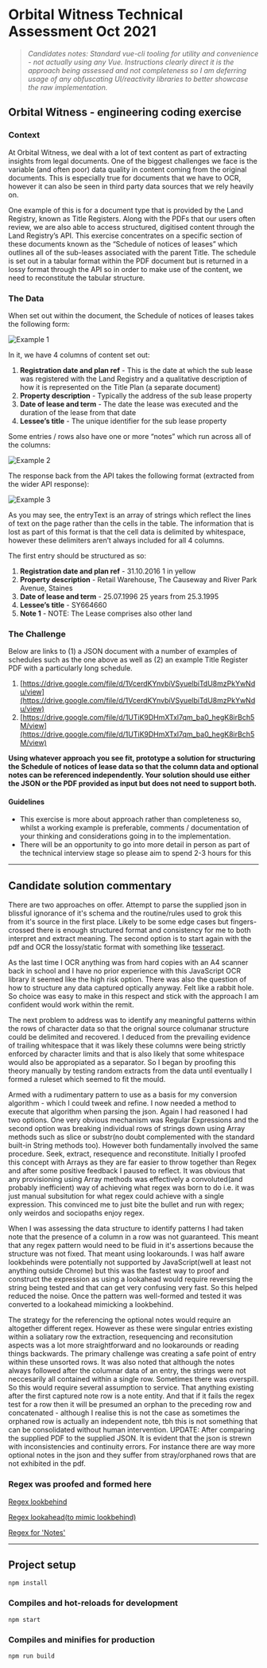 # Orbital Witness Technical Assessment Oct 2021

> *Candidates notes: Standard vue-cli tooling for utility and convenience - not actually using any Vue. Instructions clearly direct it is the approach being assessed and not completeness so I am deferring usage of any obfuscating UI/reactivity libraries to better showcase the raw implementation.*

## Orbital Witness - engineering coding exercise

### Context

At Orbital Witness, we deal with a lot of text content as part of extracting insights from legal documents. One of the biggest challenges we face is the variable (and often poor) data quality in content coming from the original documents. This is especially true for documents that we have to OCR, however it can also be seen in third party data sources that we rely heavily on.

One example of this is for a document type that is provided by the Land Registry, known as Title Registers. Along with the PDFs that our users often review, we are also able to access structured, digitised content through the Land Registry’s API. This exercise concentrates on a specific section of these documents known as the “Schedule of notices of leases” which outlines all of the sub-leases associated with the parent Title. The schedule is set out in a tabular format within the PDF document but is returned in a lossy format through the API so in order to make use of the content, we need to reconstitute the tabular structure.

### The Data

When set out within the document, the Schedule of notices of leases takes the following form:

![Example 1](https://orbitalwitness.pix8.co.uk/ref/example-1.png)

In it, we have 4 columns of content set out:
1. **Registration date and plan ref**​ - This is the date at which the sub lease was
registered with the Land Registry and a qualitative description of how it is
represented on the Title Plan (a separate document)
2. **Property description**​ - Typically the address of the sub lease property
3. **Date of lease and term**​ - The date the lease was executed and the duration of the
lease from that date
4. **Lessee’s title​** - The unique identifier for the sub lease property

Some entries / rows also have one or more “notes” which run across all of the columns:

![Example 2](https://orbitalwitness.pix8.co.uk/ref/example-2.png)

The response back from the API takes the following format (extracted from the wider API response):

![Example 3](https://orbitalwitness.pix8.co.uk/ref/example-3.png)

As you may see, the entryText is an array of strings which reflect the lines of text on the page rather than the cells in the table. The information that is lost as part of this format is that the cell data is delimited by whitespace, however these delimiters aren’t always included for all 4 columns.

The first entry should be structured as so:
1. **Registration date and plan ref**​ - 31.10.2016 1 in yellow
2. **Property description**​ - Retail Warehouse, The Causeway and River Park Avenue,
Staines
3. **Date of lease and term**​ - 25.07.1996 25 years from 25.3.1995
4. **Lessee’s title**​ - SY664660
5. **Note 1**​ - NOTE: The Lease comprises also other land

### The Challenge

Below are links to (1) a JSON document with a number of examples of schedules such as the one above as well as (2) an example Title Register PDF with a particularly long schedule.

1. [https://drive.google.com/file/d/1VcerdKYnvbiVSyuelbiTdU8mzPkYwNdu/view](https://drive.google.com/file/d/1VcerdKYnvbiVSyuelbiTdU8mzPkYwNdu/view)
2. [https://drive.google.com/file/d/1UTiK9DHmXTxl7qm_ba0_hegK8irBch5M/view](https://drive.google.com/file/d/1UTiK9DHmXTxl7qm_ba0_hegK8irBch5M/view)

**Using whatever approach you see fit, prototype a solution for structuring the Schedule of notices of lease data so that the column data and optional notes can be referenced independently. Your solution should use either the JSON or the PDF provided as input but does not need to support both.**

#### Guidelines

+ This exercise is more about approach rather than completeness so, whilst a working example is preferable, comments / documentation of your thinking and considerations going in to the implementation.
+ There will be an opportunity to go into more detail in person as part of the technical interview stage so please aim to spend 2-3 hours for this

---

## Candidate solution commentary

There are two approaches on offer. Attempt to parse the supplied json in blissful ignorance of it's schema and the routine/rules used to grok this from it's source in the first place. Likely to be some edge cases but fingers-crossed there is enough structured format and consistency for me to both interpret and extract meaning. The second option is to start again with the pdf and OCR the lossy/static format with something like [tesseract](https://tesseract.projectnaptha.com/).

As the last time I OCR anything was from hard copies with an A4 scanner back in school and I have no prior experience with this JavaScript OCR library it seemed like the high risk option. There was also the question of how to structure any data captured optically anyway. Felt like a rabbit hole. So choice was easy to make in this respect and stick with the approach I am confident would work within the remit.

The next problem to address was to identify any meaningful patterns within the rows of character data so that the orignal source columanar structure could be delimited and recovered. I deduced from the prevailing evidence of trailing whitespace that it was likely these columns were being strictly enforced by character limits and that is also likely that some whitespace would also be appropiated as a separator. So I began by proofing this theory manually by testing random extracts from the data until eventually I formed a ruleset which seemed to fit the mould.

Armed with a rudimentary pattern to use as a basis for my conversion algorithm - which I could tweek and refine. I now needed a method to execute that algorithm when parsing the json. Again I had reasoned I had two options. One very obvious mechanism was Regular Expressions and the second option was breaking individual rows of strings down using Array methods such as slice or substr(no doubt complemented with the standard built-in String methods too). However both fundamentally involved the same procedure. Seek, extract, resequence and reconstitute. Initially I proofed this concept with Arrays as they are far easier to throw together than Regex and after some positive feedback I paused to reflect. It was obvious that any provisioning using Array methods was effectively a convoluted(and probably inefficient) way of achieving what regex was born to do i.e. it was just manual subsitution for what regex could achieve with a single expression. This convinced me to just bite the bullet and run with regex; only weirdos and sociopaths enjoy regex. 

When I was assessing the data structure to identify patterns I had taken note that the presence of a column in a row was not guaranteed. This meant that any regex pattern would need to be fluid in it's assertions because the structure was not fixed. That meant using lookarounds. I was half aware lookbehinds were potentially not supported by JavaScript(well at least not anything outside Chrome) but this was the fastest way to proof and construct the expression as using a lookahead would require reversing the string being tested and that can get very confusing very fast. So this helped reduced the noise. Once the pattern was well-formed and tested it was converted to a lookahead mimicking a lookbehind.

The strategy for the referencing the optional notes would require an altogether different regex. However as these were singular entries existing within a soliatary row the extraction, resequencing and reconsitution aspects was a lot more straightforward and no lookarounds or reading things backwards. The primary challenge was creating a safe point of entry within these unsorted rows. It was also noted that although the notes always followed after the columnar data of an entry, the strings were not neccesarily all contained within a single row. Sometimes there was overspill. So this would require several assumption to service. That anything existing after the first captured note row is a note entity. And that if it fails the regex test for a row then it will be presumed an orphan to the preceding row and concatenated - although I realise this is not the case as sometimes the orphaned row is actually an independent note, tbh this is not something that can be consolidated without human intervention.
UPDATE: After comparing the supplied PDF to the supplied JSON. It is evident that the json is strewn with inconsistencies and continuity errors. For instance there are way more optional notes in the json and they suffer from stray/orphaned rows that are not exhibited in the pdf.


### Regex was proofed and formed here
[Regex lookbehind](https://regex101.com/r/mZPlFn/1/)

[Regex lookahead(to mimic lookbehind)](https://regex101.com/r/0zUAUp/4/)

[Regex for 'Notes'](https://regex101.com/r/YMmgSs/1/)

---

## Project setup
```
npm install
```

### Compiles and hot-reloads for development
```
npm start
```

### Compiles and minifies for production
```
npm run build
```
